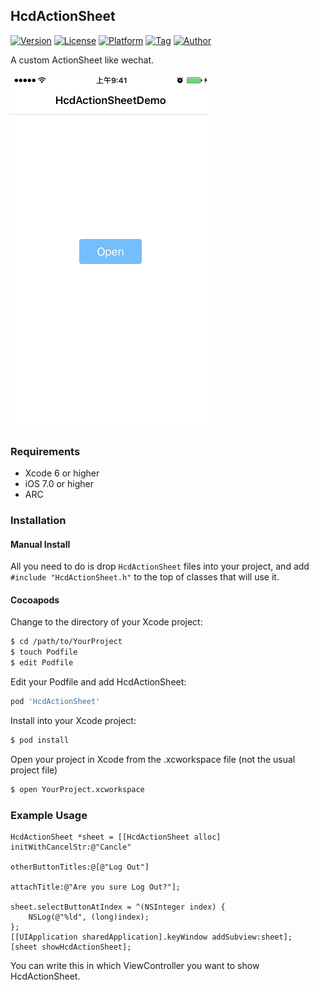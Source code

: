 HcdActionSheet
------
[![Version](https://img.shields.io/cocoapods/v/HcdActionSheet.svg?style=flat)](http://cocoapods.org/pods/HcdActionSheet)
[![License](https://img.shields.io/github/license/Jvaeyhcd/HcdActionSheet.svg)](http://cocoapods.org/pods/HcdActionSheet)
[![Platform](https://img.shields.io/cocoapods/p/HcdActionSheet.svg)](http://cocoapods.org/pods/HcdActionSheet)
[![Tag](https://img.shields.io/github/tag/Jvaeyhcd/HcdActionSheet.svg
)](http://cocoapods.org/pods/HcdActionSheet)
[![Author](https://img.shields.io/badge/author-Jvaeyhcd-f07c3d.svg)](http://www.jvaeyhcd.cc)

A custom ActionSheet like wechat.

![图片](https://raw.githubusercontent.com/Jvaeyhcd/HcdActionSheet/master/screen.gif)

### Requirements
* Xcode 6 or higher
* iOS 7.0 or higher
* ARC

### Installation
#### Manual Install

All you need to do is drop `HcdActionSheet` files into your project, and add `#include "HcdActionSheet.h"` to the top of classes that will use it.

#### Cocoapods

Change to the directory of your Xcode project:
``` bash
$ cd /path/to/YourProject
$ touch Podfile
$ edit Podfile
```

Edit your Podfile and add HcdActionSheet:
``` bash
pod 'HcdActionSheet'
```
Install into your Xcode project:
``` bash
$ pod install
```
Open your project in Xcode from the .xcworkspace file (not the usual project file)
``` bash
$ open YourProject.xcworkspace
```

### Example Usage

``` objc
HcdActionSheet *sheet = [[HcdActionSheet alloc] initWithCancelStr:@"Cancle"
                                                otherButtonTitles:@[@"Log Out"]
                                                      attachTitle:@"Are you sure Log Out?"];

sheet.selectButtonAtIndex = ^(NSInteger index) {
    NSLog(@"%ld", (long)index);
};
[[UIApplication sharedApplication].keyWindow addSubview:sheet];
[sheet showHcdActionSheet];
```
You can write this in which ViewController you want to show HcdActionSheet.
